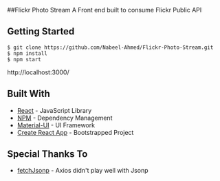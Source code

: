 ##Flickr Photo Stream
A Front end built to consume Flickr Public API

## Getting Started
```
$ git clone https://github.com/Nabeel-Ahmed/Flickr-Photo-Stream.git
$ npm install
$ npm start
```
http://localhost:3000/


## Built With

* [React](https://reactjs.org/) - JavaScript Library
* [NPM](https://www.npmjs.com/) - Dependency Management
* [Material-UI](https://material-ui.com/) - UI Framework
* [Create React App](https://github.com/facebookincubator/create-react-app) - Bootstrapped Project

## Special Thanks To
* [fetchJsonp](https://github.com/camsong/fetch-jsonp) - Axios didn't play well with Jsonp



